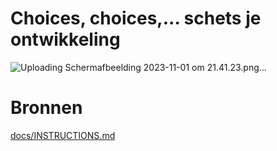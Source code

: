 # Choices, choices,... schets je ontwikkeling

![Uploading Schermafbeelding 2023-11-01 om 21.41.23.png…]()

# Bronnen
[docs/INSTRUCTIONS.md](docs/INSTRUCTIONS.md)

